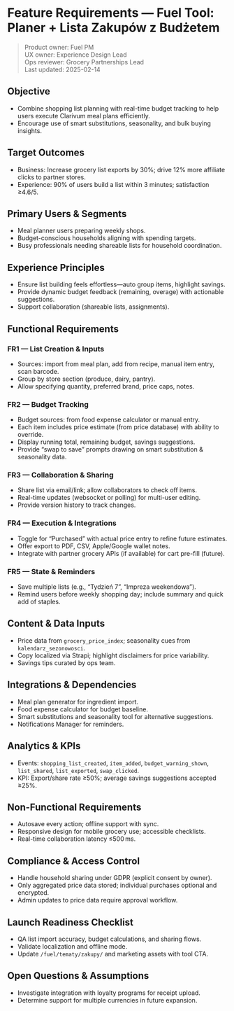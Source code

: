 # Feature Requirements — Fuel Tool: Planer + Lista Zakupów z Budżetem

> Product owner: Fuel PM  
> UX owner: Experience Design Lead  
> Ops reviewer: Grocery Partnerships Lead  
> Last updated: 2025-02-14

## Objective
- Combine shopping list planning with real-time budget tracking to help users execute Clarivum meal plans efficiently.
- Encourage use of smart substitutions, seasonality, and bulk buying insights.

## Target Outcomes
- Business: Increase grocery list exports by 30%; drive 12% more affiliate clicks to partner stores.
- Experience: 90% of users build a list within 3 minutes; satisfaction ≥4.6/5.

## Primary Users & Segments
- Meal planner users preparing weekly shops.
- Budget-conscious households aligning with spending targets.
- Busy professionals needing shareable lists for household coordination.

## Experience Principles
- Ensure list building feels effortless—auto group items, highlight savings.
- Provide dynamic budget feedback (remaining, overage) with actionable suggestions.
- Support collaboration (shareable lists, assignments).

## Functional Requirements

### FR1 — List Creation & Inputs
- Sources: import from meal plan, add from recipe, manual item entry, scan barcode.
- Group by store section (produce, dairy, pantry).
- Allow specifying quantity, preferred brand, price caps, notes.

### FR2 — Budget Tracking
- Budget sources: from food expense calculator or manual entry.
- Each item includes price estimate (from price database) with ability to override.
- Display running total, remaining budget, savings suggestions.
- Provide “swap to save” prompts drawing on smart substitution & seasonality data.

### FR3 — Collaboration & Sharing
- Share list via email/link; allow collaborators to check off items.
- Real-time updates (websocket or polling) for multi-user editing.
- Provide version history to track changes.

### FR4 — Execution & Integrations
- Toggle for “Purchased” with actual price entry to refine future estimates.
- Offer export to PDF, CSV, Apple/Google wallet notes.
- Integrate with partner grocery APIs (if available) for cart pre-fill (future).

### FR5 — State & Reminders
- Save multiple lists (e.g., “Tydzień 7”, “Impreza weekendowa”).
- Remind users before weekly shopping day; include summary and quick add of staples.

## Content & Data Inputs
- Price data from `grocery_price_index`; seasonality cues from `kalendarz_sezonowosci`.
- Copy localized via Strapi; highlight disclaimers for price variability.
- Savings tips curated by ops team.

## Integrations & Dependencies
- Meal plan generator for ingredient import.
- Food expense calculator for budget baseline.
- Smart substitutions and seasonality tool for alternative suggestions.
- Notifications Manager for reminders.

## Analytics & KPIs
- Events: `shopping_list_created`, `item_added`, `budget_warning_shown`, `list_shared`, `list_exported`, `swap_clicked`.
- KPI: Export/share rate ≥50%; average savings suggestions accepted ≥25%.

## Non-Functional Requirements
- Autosave every action; offline support with sync.
- Responsive design for mobile grocery use; accessible checklists.
- Real-time collaboration latency ≤500 ms.

## Compliance & Access Control
- Handle household sharing under GDPR (explicit consent by owner).
- Only aggregated price data stored; individual purchases optional and encrypted.
- Admin updates to price data require approval workflow.

## Launch Readiness Checklist
- QA list import accuracy, budget calculations, and sharing flows.
- Validate localization and offline mode.
- Update `/fuel/tematy/zakupy/` and marketing assets with tool CTA.

## Open Questions & Assumptions
- Investigate integration with loyalty programs for receipt upload.
- Determine support for multiple currencies in future expansion.
